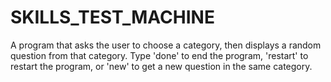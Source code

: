 # SKILLS_TEST_MACHINE
A program that asks the user to choose a category, then displays a random question from that category. 
Type 'done' to end the program, 'restart' to restart the program, or 'new' to get a new question in the same category. 
